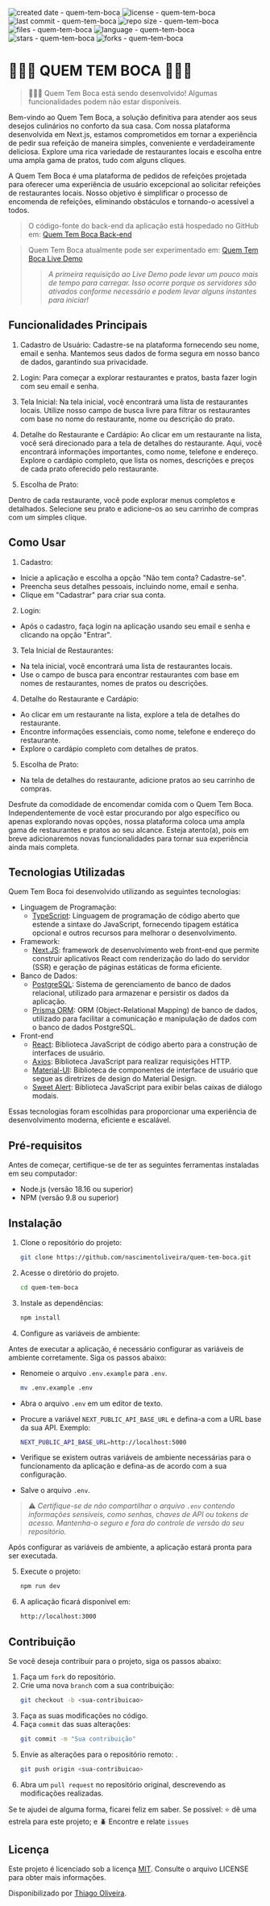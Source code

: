 ![created date - quem-tem-boca](https://img.shields.io/date/1694314800?color=007ec6&label=created&style=flat-square)
![license - quem-tem-boca](https://img.shields.io/github/license/nascimentoliveira/quem-tem-boca?color=007ec6&style=flat-square)
![last commit - quem-tem-boca](https://img.shields.io/github/last-commit/nascimentoliveira/quem-tem-boca?color=007ec6&style=flat-square)
![repo size - quem-tem-boca](https://img.shields.io/github/repo-size/nascimentoliveira/quem-tem-boca?color=007ec6&style=flat-square)
![files - quem-tem-boca](https://img.shields.io/github/directory-file-count/nascimentoliveira/quem-tem-boca?color=007ec6&style=flat-square)
![language - quem-tem-boca](https://img.shields.io/github/languages/top/nascimentoliveira/quem-tem-boca?color=007ec6&style=flat-square)
![stars - quem-tem-boca](https://img.shields.io/github/stars/nascimentoliveira/quem-tem-boca?color=007ec6&style=flat-square)
![forks - quem-tem-boca](https://img.shields.io/github/forks/nascimentoliveira/quem-tem-boca?color=007ec6&style=flat-square)

#  🚧👷🏻 QUEM TEM BOCA 👷🏻🚧

> 🚧👷🏻 Quem Tem Boca está sendo desenvolvido! Algumas funcionalidades podem não estar disponíveis.

Bem-vindo ao Quem Tem Boca, a solução definitiva para atender aos seus desejos culinários no conforto da sua casa. Com nossa plataforma desenvolvida em Next.js, estamos comprometidos em tornar a experiência de pedir sua refeição de maneira simples, conveniente e verdadeiramente deliciosa. Explore uma rica variedade de restaurantes locais e escolha entre uma ampla gama de pratos, tudo com alguns cliques.

A Quem Tem Boca é uma plataforma de pedidos de refeições projetada para oferecer uma experiência de usuário excepcional ao solicitar refeições de restaurantes locais. Nosso objetivo é simplificar o processo de encomenda de refeições, eliminando obstáculos e tornando-o acessível a todos. 

> O código-fonte do back-end da aplicação está hospedado no GitHub em: [Quem Tem Boca Back-end](https://github.com/nascimentoliveira/quem-tem-boca-api)

> Quem Tem Boca atualmente pode ser experimentado em: [Quem Tem Boca Live Demo](https://quem-tem-boca-nascimentoliveira.vercel.app)
>
>> *A primeira requisição ao Live Demo pode levar um pouco mais de tempo para carregar. Isso ocorre porque os servidores são ativados conforme necessário e podem levar alguns instantes para iniciar!*
>>

## Funcionalidades Principais

1. Cadastro de Usuário: 
Cadastre-se na plataforma fornecendo seu nome, email e senha. Mantemos seus dados de forma segura em nosso banco de dados, garantindo sua privacidade.

2. Login:
Para começar a explorar restaurantes e pratos, basta fazer login com seu email e senha.

3. Tela Inicial:
Na tela inicial, você encontrará uma lista de restaurantes locais. Utilize nosso campo de busca livre para filtrar os restaurantes com base no nome do restaurante, nome ou descrição do prato.

4. Detalhe do Restaurante e Cardápio:
Ao clicar em um restaurante na lista, você será direcionado para a tela de detalhes do restaurante.
Aqui, você encontrará informações importantes, como nome, telefone e endereço. Explore o cardápio completo, que lista os nomes, descrições e preços de cada prato oferecido pelo restaurante.

5. Escolha de Prato:

Dentro de cada restaurante, você pode explorar menus completos e detalhados. Selecione seu prato e adicione-os ao seu carrinho de compras com um simples clique.

## Como Usar

1. Cadastro:
   
 - Inicie a aplicação e escolha a opção "Não tem conta? Cadastre-se".
 - Preencha seus detalhes pessoais, incluindo nome, email e senha.
 - Clique em "Cadastrar" para criar sua conta.

2. Login:

- Após o cadastro, faça login na aplicação usando seu email e senha e clicando na opção "Entrar".

3. Tela Inicial de Restaurantes:
 - Na tela inicial, você encontrará uma lista de restaurantes locais.
 - Use o campo de busca para encontrar restaurantes com base em nomes de restaurantes, nomes de pratos ou descrições.
  
4. Detalhe do Restaurante e Cardápio:

- Ao clicar em um restaurante na lista, explore a tela de detalhes do restaurante.
- Encontre informações essenciais, como nome, telefone e endereço do restaurante.
- Explore o cardápio completo com detalhes de pratos.

5. Escolha de Prato:

- Na tela de detalhes do restaurante, adicione pratos ao seu carrinho de compras.

Desfrute da comodidade de encomendar comida com o Quem Tem Boca. Independentemente de você estar procurando por algo específico ou apenas explorando novas opções, nossa plataforma coloca uma ampla gama de restaurantes e pratos ao seu alcance. Esteja atento(a), pois em breve adicionaremos novas funcionalidades para tornar sua experiência ainda mais completa.


## Tecnologias Utilizadas

Quem Tem Boca foi desenvolvido utilizando as seguintes tecnologias:

- Linguagem de Programação:
  - [TypeScript](https://www.typescriptlang.org/): Linguagem de programação de código aberto que estende a sintaxe do JavaScript, fornecendo tipagem estática opcional e outros recursos para melhorar o desenvolvimento.
- Framework:
  - [Next.JS](https://nestjs.com/): framework de desenvolvimento web front-end que permite construir aplicativos React com renderização do lado do servidor (SSR) e geração de páginas estáticas de forma eficiente.
- Banco de Dados:
  - [PostgreSQL](https://www.postgresql.org/about/): Sistema de gerenciamento de banco de dados relacional, utilizado para armazenar e persistir os dados da aplicação.
  - [Prisma ORM](https://www.prisma.io/): ORM (Object-Relational Mapping) de banco de dados, utilizado para facilitar a comunicação e manipulação de dados com o banco de dados PostgreSQL.
- Front-end
  - [React](https://react.dev/learn): Biblioteca JavaScript de código aberto para a construção de interfaces de usuário.
  - [Axios](https://axios-http.com/ptbr/docs/intro): Biblioteca JavaScript para realizar requisições HTTP.
  - [Material-UI](https://mui.com/): Biblioteca de componentes de interface de usuário que segue as diretrizes de design do Material Design.
  - [Sweet Alert](https://sweetalert2.github.io/): Biblioteca JavaScript para exibir belas caixas de diálogo modais.

Essas tecnologias foram escolhidas para proporcionar uma experiência de desenvolvimento moderna, eficiente e escalável.

## Pré-requisitos

Antes de começar, certifique-se de ter as seguintes ferramentas instaladas em seu computador:

- Node.js (versão 18.16 ou superior)
- NPM (versão 9.8 ou superior)

## Instalação

1. Clone o repositório do projeto:

   ```bash
   git clone https://github.com/nascimentoliveira/quem-tem-boca.git
   ```
2. Acesse o diretório do projeto.

   ```bash
   cd quem-tem-boca
   ```
3. Instale as dependências:

   ```bash
   npm install
   ```
4. Configure as variáveis de ambiente:

Antes de executar a aplicação, é necessário configurar as variáveis de ambiente corretamente. Siga os passos abaixo:

   - Renomeie o arquivo `.env.example` para `.env`.

     ```bash
     mv .env.example .env
     ```
   - Abra o arquivo `.env` em um editor de texto.
   - Procure a variável `NEXT_PUBLIC_API_BASE_URL` e defina-a com a URL base da sua API. Exemplo:

     ```bash
     NEXT_PUBLIC_API_BASE_URL=http://localhost:5000
     ```
   - Verifique se existem outras variáveis de ambiente necessárias para o funcionamento da aplicação e defina-as de acordo com a sua configuração.
   - Salve o arquivo `.env`.

   > ⚠️ *Certifique-se de não compartilhar o arquivo `.env` contendo informações sensíveis, como senhas, chaves de API ou tokens de acesso. Mantenha-o seguro e fora do controle de versão do seu repositório.*
   >

   Após configurar as variáveis de ambiente, a aplicação estará pronta para ser executada.

5. Execute o projeto:

   ```bash
   npm run dev
   ```
6. A aplicação ficará disponível em:

   ```bash
   http://localhost:3000
   ```

## Contribuição

Se você deseja contribuir para o projeto, siga os passos abaixo:

1. Faça um `fork` do repositório.
2. Crie uma nova `branch` com a sua contribuição:
   ```bash
   git checkout -b <sua-contribuicao>
   ```
3. Faça as suas modificações  no código.
4. Faça `commit` das suas alterações:
   ```bash
   git commit -m "Sua contribuição"
   ```
5. Envie as alterações para o repositório remoto: .
   ```bash
   git push origin <sua-contribuicao>
   ```
6. Abra um `pull request` no repositório original, descrevendo as modificações realizadas.

Se te ajudei de alguma forma, ficarei feliz em saber. Se possível:
⭐️ dê uma estrela para este projeto; e
🪲 Encontre e relate `issues`

## Licença

Este projeto é licenciado sob a licença [MIT](https://choosealicense.com/licenses/mit/). Consulte o arquivo LICENSE para obter mais informações.

Disponibilizado por [Thiago Oliveira](https://www.linkedin.com/in/nascimentoliveira/).